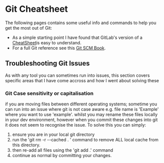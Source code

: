 # Git Cheatsheet

The following pages contains some useful info and commands to help you get the most out of Git:

* As a simple starting point I have found that GitLab's version of a [CheatSheet](https://about.gitlab.com/images/press/git-cheat-sheet.pdf)is easy to understand.
* For a full Git reference see this [Git SCM Book](https://git-scm.com/book/en/v2).

## Troubleshooting Git Issues

As with any tool you can sometimes run into issues, this section covers specific areas that I have come accross and how I went about solving these


### Git Case sensitivity or capitalisation

if you are moving files between different operating systems; sometime you can run into an issue where git is not case aware e.g. file name is 'Example' where you want to use 'example'.  whilst you may rename these files locally in your dev environment, however when you commit these changes into git it does not seem to recognise the issue.  To solve this you can simply:

1. ensure you are in your local git directory
1. run the 'git rm -r --cached . ' command to remove ALL local cache from this directory.
1. then re-add all files using the 'git add .' command
1. continue as normal by committing your changes.